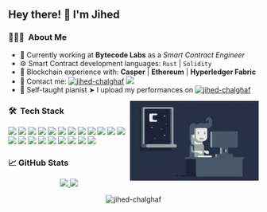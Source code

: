 <h2>Hey there! 👋 I'm Jihed</h2>

### 👨🏻‍💻 &nbsp;About Me

- 🏢 Currently working at **Bytecode Labs** as a *Smart Contract Engineer*
- ⚙️ Smart Contract development languages: `Rust` | `Solidity`
- 🌠 Blockchain experience with: **Casper** | **Ethereum** | **Hyperledger Fabric**
- 💬 Contact me: <a href="https://linkedin.com/in/jihed-chalghaf"><img src="https://img.shields.io/badge/-Jihed%20Chalghaf-0077B5?style=flat&logo=Linkedin&logoColor=white" alt="jihed-chalghaf"/></a> <a href="https://linkedin.com/in/jihed-chalghaf"><img src="https://img.shields.io/badge/-chalghaf.jihed@gmail.com-7b7d7d?style=flat&logo=Gmail"/></a>
- 🎹 Self-taught pianist ➤ I upload my performances on <a href="https://www.youtube.com/user/BrTpiano"><img src="https://img.shields.io/badge/-Jihed%20Piano%20Covers-ab300e?style=flat&logo=Youtube&logoColor=white" alt="jihed-chalghaf"/></a>

<img alt="Night Coding" src="https://raw.githubusercontent.com/AVS1508/AVS1508/master/assets/Night-Coding.gif" align="right"  height="160em"/>

### 🛠 &nbsp;Tech Stack

<p>
    <img src="https://img.shields.io/badge/-Linux-05122A?style=flat&logo=linux&logoColor=1cdada"/>
    <img src="https://img.shields.io/badge/-Bash-05122A?style=flat&logo=gnu-bash&logoColor=1c90d6"/>
    <img src="https://img.shields.io/badge/-Rust-05122A?style=flat&logo=Rust"/>
    <img src="https://img.shields.io/badge/-Solidity-05122A?style=flat&logo=Solidity&logoColor=8b14e8"/>
    <img src="https://img.shields.io/badge/-TypeScript-05122A?style=flat&logo=TypeScript"/>
    <img src="https://img.shields.io/badge/-JavaScript-05122A?style=flat&logo=JavaScript"/>
    <img src="https://img.shields.io/badge/-Python-05122A?style=flat&logo=Python"/>
    <img src="https://img.shields.io/badge/-Markdown-05122A?style=flat&logo=Markdown"/>
    <img src="https://img.shields.io/badge/-Visual%20Studio%20Code-05122A?style=flat&logo=Visual%20Studio%20Code&logoColor=1c90d6"/>
    <img src="https://img.shields.io/badge/-Remix-05122A?style=flat&logo=Remix&logoColor=8b14e8"/>
    <img src="https://img.shields.io/badge/-NodeJS-05122A?style=flat&logo=nodedotjs&logoColor=14e87e"/>
    <img src="https://img.shields.io/badge/-Truffle-05122A?style=flat&logo=Truffle"/>
    <img src="https://img.shields.io/badge/-Waffle-05122A?style=flat&logo=Waffle"/>
    <img src="https://img.shields.io/badge/-Hardhat-05122A?style=flat&logo=Hardhat"/>
    <img src="https://img.shields.io/badge/-Mocha-05122A?style=flat&logo=Mocha"/>
    <img src="https://img.shields.io/badge/-Git-05122A?style=flat&logo=Git"/>
    <img src="https://img.shields.io/badge/-Github-05122A?style=flat&logo=GitHub"/>
    <img src="https://img.shields.io/badge/-GitLab-05122A?style=flat&logo=GitLab"/>
    <img src="https://img.shields.io/badge/-Trello-05122A?style=flat&logo=Trello&logoColor=1c90d6"/>
    <img src="https://img.shields.io/badge/-Slack-05122A?style=flat&logo=Slack"/>
    <img src="https://img.shields.io/badge/-Insomnia-05122A?style=flat&logo=Insomnia&logoColor=8b14e8"/>
  </p>
  
### &#x1f4c8; GitHub Stats

<p align="center">
<a href="https://github.com/jihed-chalghaf">
  <img width=400 src="https://github-readme-stats.vercel.app/api?username=jihed-chalghaf&show_icons=true&locale=en&theme=algolia"/>
  <img width=400 src="https://github-readme-streak-stats.herokuapp.com/?user=jihed-chalghaf&theme=algolia"/>
</a>
</p>

<p align="center"> <img src="https://komarev.com/ghpvc/?username=jihed-chalghaf&label=Profile%20views&color=05122A&style=flat" alt="jihed-chalghaf" /> </p>
